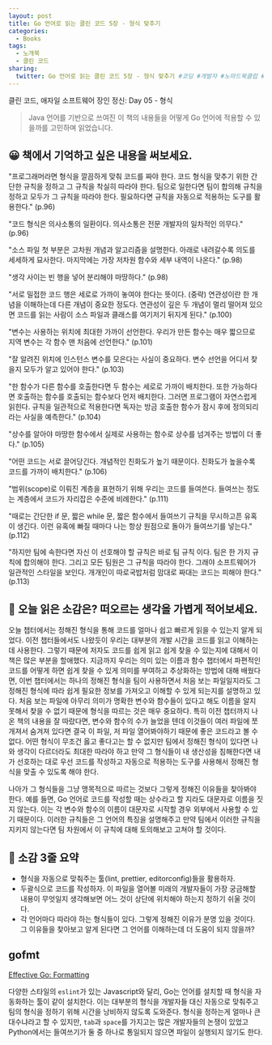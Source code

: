 ```yaml
---
layout: post
title: Go 언어로 읽는 클린 코드 5장 - 형식 맞추기
categories:
  - Books
tags:
  - 노개북
  - 클린 코드
sharing:
  twitter: Go 언어로 읽는 클린 코드 5장 - 형식 맞추기 #코딩 #개발자 #노마드북클럽 #노개북
---
```


클린 코드, 애자일 소프트웨어 장인 정신: Day 05 - 형식

> Java 언어를 기반으로 쓰여진 이 책의 내용들을 어떻게 Go 언어에 적용할 수 있을까를 고민하며 읽었습니다.

## 😀 책에서 기억하고 싶은 내용을 써보세요.

"프로그래머라면 형식을 깔끔하게 맞춰 코드를 짜야 한다. 코드 형식을 맞추기 위한 간단한 규칙을 정하고 그 규칙을 착실히 따라야 한다. 팀으로 일한다면 팀이 합의해 규칙을 정하고 모두가 그 규칙을 따라야 한다. 필요하다면 규칙을 자동으로 적용하는 도구를 활용한다." (p.96)

"코드 형식은 의사소통의 일환이다. 의사소통은 전문 개발자의 일차적인 의무다." (p.96)

"소스 파일 첫 부분은 고차원 개념과 알고리즘을 설명한다. 아래로 내려갈수록 의도를 세세하게 묘사한다. 마지막에는 가장 저차원 함수와 세부 내역이 나온다." (p.98)

"생각 사이는 빈 행을 넣어 분리해야 마땅하다." (p.98)

"서로 밀접한 코드 행은 세로로 가까이 놓여야 한다는 뜻이다. (중략) 연관성이란 한 개념을 이해하는데 다른 개념이 중요한 정도다. 연관성이 깊은 두 개념이 멀리 떨어져 있으면 코드를 읽는 사람이 소스 파일과 클래스를 여기저기 뒤지게 된다." (p.100)

"변수는 사용하는 위치에 최대한 가까이 선언한다. 우리가 만든 함수는 매우 짧으므로 지역 변수는 각 함수 맨 처음에 선언한다." (p.101)

"잘 알려진 위치에 인스턴스 변수를 모은다는 사실이 중요하다. 변수 선언을 어디서 찾을지 모두가 알고 있어야 한다." (p.103)

"한 함수가 다른 함수를 호출한다면 두 함수는 세로로 가까이 배치한다. 또한 가능하다면 호출하는 함수를 호출되는 함수보다 먼저 배치한다. 그러면 프로그램이 자연스럽게 읽힌다. 규칙을 일관적으로 적용한다면 독자는 방금 호출한 함수가 잠시 후에 정의되리라는 사실을 예측한다." (p.104)

"상수를 알아야 마땅한 함수에서 실제로 사용하는 함수로 상수를 넘겨주는 방법이 더 좋다." (p.105)

"어떤 코드는 서로 끌어당긴다. 개념적인 친화도가 높기 때문이다. 친화도가 높을수록 코드를 가까이 배치한다." (p.106)

"범위(scope)로 이뤄진 계층을 표현하기 위해 우리는 코드를 들여쓴다. 들여쓰는 정도는 계층에서 코드가 자리잡은 수준에 비례한다." (p.111)

"때로는 간단한 if 문, 짧은 while 문, 짧은 함수에서 들여쓰기 규칙을 무시하고픈 유혹이 생긴다. 이런 유혹에 빠질 때마다 나는 항상 원점으로 돌아가 들여쓰기를 넣는다." (p.112)

"하지만 팀에 속한다면 자신 이 선호해야 할 규칙은 바로 팀 규칙 이다. 팀은 한 가지 규칙에 합의해야 한다. 그리고 모든 팀원은 그 규칙을 따라야 한다. 그래야 소프트웨어가 일관적인 스타일을 보인다. 개개인이 따로국밥처럼 맘대로 짜대는 코드는 피해야 한다." (p.113)

## 🤔 오늘 읽은 소감은? 떠오르는 생각을 가볍게 적어보세요.

오늘 챕터에서는 정해진 형식을 통해 코드를 얼마나 쉽고 빠르게 읽을 수 있는지 알게 되었다. 이전 챕터들에서도 나왔듯이 우리는 대부분의 개발 시간을 코드를 읽고 이해하는데 사용한다. 그렇기 때문에 저자도 코드를 쉽게 읽고 쉽게 찾을 수 있는지에 대해서 이 책은 많은 부분을 할애했다. 지금까지 우리는 의미 있는 이름과 함수 챕터에서 파편적인 코드를 어떻게 하면 쉽게 찾을 수 있게 의미를 부여하고 추상화하는 방법에 대해 배웠다면, 이번 챕터에서는 하나의 정해진 형식을 팀이 사용하면서 처음 보는 파일일지라도 그 정해진 형식에 따라 쉽게 필요한 정보를 가져오고 이해할 수 있게 되는지를 설명하고 있다. 처음 보는 파일에 아무리 의미가 명확한 변수와 함수들이 있다고 해도 이름을 알지 못해서 찾을 수 없기 때문에 형식을 따르는 것은 매우 중요하다. 특히 이전 챕터까지 나온 책의 내용을 잘 따랐다면, 변수와 함수의 수가 늘었을 텐데 이것들이 여러 파일에 쪼개져서 숨겨져 있다면 결국 이 파일, 저 파일 열어봐야하기 때문에 좋은 코드라고 볼 수 없다. 어떤 형식이 무조건 옳고 좋다고는 할 수 없지만 팀에서 정해진 형식이 있다면 나와 생각이 다르더라도 최대한 따라야 하고 만약 그 형식들이 내 생산성을 침해한다면 내가 선호하는 대로 우선 코드를 작성하고 자동으로 적용하는 도구를 사용해서 정해진 형식을 맞출 수 있도록 해야 한다.

나아가 그 형식들을 그냥 맹목적으로 따르는 것보다 그렇게 정해진 이유들을 찾아봐야 한다. 예를 들면, Go 언어로 코드를 작성할 때는 상수라고 할 지라도 대문자로 이름을 짓지 않는다. 이는 각 변수와 함수의 이름이 대문자로 시작할 경우 외부에서 사용할 수 있기 때문이다. 이러한 규칙들은 그 언어의 특징을 설명해주고 만약 팀에서 이러한 규칙을 지키지 않는다면 팀 차원에서 이 규칙에 대해 토의해보고 고쳐야 할 것이다.

## 👀 소감 3줄 요약

- 형식을 자동으로 맞춰주는 툴(lint, prettier, editorconfig)들을 활용하자.
- 두괄식으로 코드를 작성하자. 이 파일을 열어볼 미래의 개발자들이 가장 궁금해할 내용이 무엇일지 생각해보면 어느 것이 상단에 위치해야 하는지 정하기 쉬울 것이다.
- 각 언어마다 따라야 하는 형식들이 있다. 그렇게 정해진 이유가 분명 있을 것이다. 그 이유들을 찾아보고 알게 된다면 그 언어를 이해하는데 더 도움이 되지 않을까?

## gofmt

[Effective Go: Formatting](https://go.dev/doc/effective_go#formatting)

다양한 스타일의 `eslint`가 있는 Javascript와 달리, Go는 언어를 설치할 때 형식을 자동화하는 툴이 같이 설치한다. 이는 대부분의 형식을 개발자들 대신 자동으로 맞춰주고 팀의 형식을 정하기 위해 시간을 낭비하지 않도록 도와준다. 형식을 정하는게 얼마나 큰 대수냐라고 할 수 있지만, `tab`과 `space`를 가지고는 많은 개발자들의 논쟁이 있었고 Python에서는 들여쓰기가 둘 중 하나로 통일되지 않으면 파일이 실행되지 않기도 한다. 